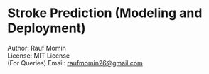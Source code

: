 # Stroke Prediction (Modeling and Deployment)

Author: Rauf Momin <br>
License: MIT License <br>
(For Queries) Email: raufmomin26@gmail.com <br>
